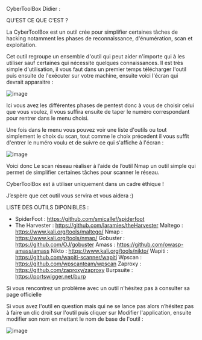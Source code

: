 CyberToolBox Didier :

 
QU'EST CE QUE C'EST ?

 

La CyberToolBox est un outil crée pour simplifier certaines tâches de hacking notamment les phases de reconnaissance, d'énumération, scan et exploitation.

Cet outil regroupe un ensemble d'outil qui peut aider n'importe qui à les utiliser sauf certaines qui nécessite quelques connaissances.
Il est très simple d'utilisation, il vous faut dans un premier temps télécharger l'outil puis ensuite de l'exécuter sur votre machine, ensuite voici l'écran qui devrait apparaitre :


![image](https://github.com/D1d13R01/projetpro/assets/135154982/bbf261d7-dcb3-4bf9-a33a-6128ebe0c76c)


Ici vous avez les différentes phases de pentest donc à vous de choisir celui que vous voulez, il vous suffira ensuite de taper le numéro correspondant pour rentrer dans le menu choisi.

Une fois dans le menu vous pouvez voir une liste d'outils ou tout simplement le choix du scan, tout comme le choix précedent il vous suffit d'entrer le numéro voulu et de suivre ce qui s'affiche à l'écran :


![image](https://github.com/D1d13R01/projetpro/assets/135154982/724272df-a2df-441d-9611-5e04a53c1a88)


Voici donc Le scan réseau réaliser à l’aide de l’outil Nmap un outil simple qui permet de simplifier certaines tâches pour scanner le réseau.

CyberToolBox est à utiliser uniquement dans un cadre éthique !


J’espère que cet outil vous servira et vous aidera :)

 

LISTE DES OUTILS DIPONIBLES : 

 - SpiderFoot : https://github.com/smicallef/spiderfoot
 - The Harvester : https://github.com/laramies/theHarvester
 Maltego : https://www.kali.org/tools/maltego/
 Nmap : https://www.kali.org/tools/nmap/
 Gobuster : https://github.com/OJ/gobuster
 Amass : https://github.com/owasp-amass/amass
 Nikto : https://www.kali.org/tools/nikto/
 Wapiti : https://github.com/wapiti-scanner/wapiti
 Wpscan : https://github.com/wpscanteam/wpscan
 Zaproxy : https://github.com/zaproxy/zaproxy
 Burpsuite : https://portswigger.net/burp

Si vous rencontrez un problème avec un outil n'hésitez pas à consulter sa page officielle

Si vous avez l'outil en question mais qui ne se lance pas alors n’hésitez pas à faire un clic droit sur l'outil puis cliquer sur Modifier l'application, ensuite modifier son nom en mettant le nom de base de l'outil :

![image](https://github.com/D1d13R01/projetpro/assets/135154982/3d454154-6d99-40e0-9d7f-187814be7ed2)

